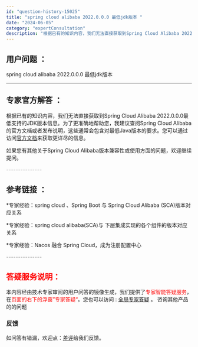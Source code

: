 ```yaml
---
id: "question-history-15025"
title: "spring cloud alibaba 2022.0.0.0 最低jdk版本 "
date: "2024-06-05"
category: "expertConsultation"
description: "根据已有的知识内容，我们无法直接获取到Spring Cloud Alibaba 2022.0.0.0最低支持的JDK版本信息。为了更准确地帮助您，我建议查阅Spring Cloud Alibaba的官方文档或者发布说明，这些通常会包含对最低Java版本的要求。您可以通过访问[官方文档](https:"
---
```


## 用户问题 ： 
 spring cloud alibaba 2022.0.0.0 最低jdk版本  

---------------
## 专家官方解答 ：

根据已有的知识内容，我们无法直接获取到Spring Cloud Alibaba 2022.0.0.0最低支持的JDK版本信息。为了更准确地帮助您，我建议查阅Spring Cloud Alibaba的官方文档或者发布说明，这些通常会包含对最低Java版本的要求。您可以通过访问[官方文档](https://sca.aliyun.com/docs/2023/overview/version-explain/)来获取更详尽的信息。

如果您有其他关于Spring Cloud Alibaba版本兼容性或使用方面的问题，欢迎继续提问。


<font color="#949494">---------------</font> 


## 参考链接 ：

*专家经验：spring cloud 、Spring Boot 与 Spring Cloud Alibaba (SCA)版本对应关系 
 
 *专家经验：spring cloud alibaba(SCA)与 下层集成实现的各个组件的版本对应关系 
 
 *专家经验：Nacos 融合 Spring Cloud，成为注册配置中心 


 <font color="#949494">---------------</font> 
 


## <font color="#FF0000">答疑服务说明：</font> 

本内容经由技术专家审阅的用户问答的镜像生成，我们提供了<font color="#FF0000">专家智能答疑服务</font>，在<font color="#FF0000">页面的右下的浮窗”专家答疑“</font>。您也可以访问 : [全局专家答疑](https://answer.opensource.alibaba.com/docs/intro) 。 咨询其他产品的的问题

### 反馈
如问答有错漏，欢迎点：[差评](https://ai.nacos.io/user/feedbackByEnhancerGradePOJOID?enhancerGradePOJOId=15093)给我们反馈。
